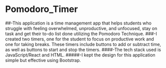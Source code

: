 # Pomodoro_Timer
##-This application is a time management app that helps students who struggle with feeling overwhelmed, unproductive, and unfocused, stay on task and get their to-do list done utilizing the Pomodoro Technique.
###-I created two timers, one for the student to focus on productive work and one for taking breaks. These timers include buttons to add or subtract time, as well as buttons to start and stop the timers.
####-The tech stack used is JavaScript/React and HTML.
#####-I kept the design for this application simple but effective using Bootstrap.


